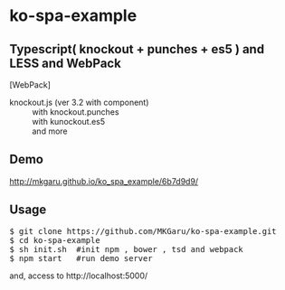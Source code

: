 ko-spa-example
==============

Typescript( knockout + punches + es5 ) and LESS and WebPack
------------


[WebPack]  
<dl>
	<dt>knockout.js (ver 3.2 with component)  </dt>
	<dd>with  knockout.punches</dd>
	<dd>with  kunockout.es5</dd>
	<dd>and   more</dd>
</dl>

Demo
------
http://mkgaru.github.io/ko_spa_example/6b7d9d9/

Usage
------
<pre>
$ git clone https://github.com/MKGaru/ko-spa-example.git
$ cd ko-spa-example
$ sh init.sh  #init npm , bower , tsd and webpack
$ npm start   #run demo server
</pre>
and, access to http://localhost:5000/
